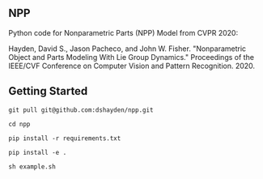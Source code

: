 NPP
--------

Python code for Nonparametric Parts (NPP) Model from CVPR 2020:

Hayden, David S., Jason Pacheco, and John W. Fisher. "Nonparametric Object and
Parts Modeling With Lie Group Dynamics." Proceedings of the IEEE/CVF Conference
on Computer Vision and Pattern Recognition. 2020.

Getting Started
--------
    git pull git@github.com:dshayden/npp.git

    cd npp

    pip install -r requirements.txt

    pip install -e .

    sh example.sh
